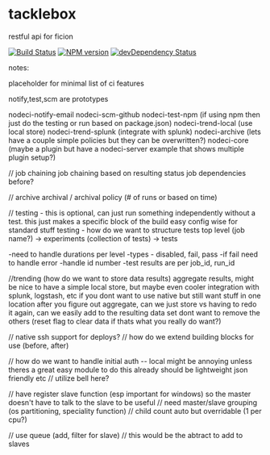 tacklebox
=======

restful api for ficion

[![Build Status](https://secure.travis-ci.org/fishin/tacklebox.svg)](http://travis-ci.org/fishin/tacklebox)
[![NPM version](https://badge.fury.io/js/tacklebox.svg)](http://badge.fury.io/js/tacklebox)
[![devDependency Status](https://david-dm.org/fishin/tacklebox/dev-status.svg)](https://david-dm.org/fishin/tacklebox#info=devDependencies)

notes:

placeholder for minimal list of ci features

notify,test,scm are prototypes


nodeci-notify-email 
nodeci-scm-github
nodeci-test-npm (if using npm then just do the testing or run based on package.json)
nodeci-trend-local (use local store)
nodeci-trend-splunk (integrate with splunk)
nodeci-archive (lets have a couple simple policies but they can be overwritten?)
nodeci-core (maybe a plugin but have a nodeci-server example that shows multiple plugin setup?)

// job chaining
job chaining based on resulting status
job dependencies before?

// archive
archival / archival policy (# of runs or based on time)

// testing - this is optional, can just run something independently without a test.  this just makes a specific block of the build easy config wise for standard stuff
testing - how do we want to structure tests
top level (job name?)
  -> experiments (collection of tests)
     -> tests

-need to handle durations per level
-types - disabled, fail, pass
-if fail need to handle error
-handle id number
-test results are per job_id, run_id

//trending (how do we want to store data results)
aggregate results, might be nice to have a simple local store, but maybe even cooler integration with splunk, logstash, etc if you dont want to use native but still want stuff in one location
after you figure out aggregate, can we just store vs having to redo it again, can we easily add to the resulting data set
dont want to remove the others (reset flag to clear data if thats what you really do want?)

// native ssh support for deploys?
// how do we extend building blocks for use (before, after)

// how do we want to handle initial auth -- local might be annoying unless theres a great easy module to do this already should be lightweight json friendly etc // utilize bell here?

// have register slave function (esp important for windows) so the master doesn't have to talk to the slave to be useful
// need master/slave grouping (os partitioning, speciality function)
// child count auto but overridable (1 per cpu?)

// use queue (add, filter for slave) // this would be the abtract to add to slaves



